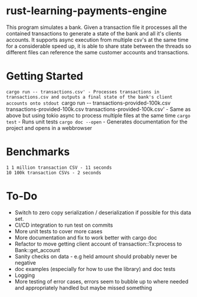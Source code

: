 # rust-learning-payments-engine

This program simulates a bank. Given a transaction file it processes all the contained transactions to generate a state of the bank and all it's clients accounts.
It supports async execution from multiple csv's at the same time for a considerable speed up, it is able to share state between the threads so different files can reference the same customer accounts and transactions.


# Getting Started

`cargo run -- transactions.csv' - Processes transactions in transactions.csv and outputs a final state of the bank's client accounts onto stdout
`cargo run -- transactions-provided-100k.csv transactions-provided-100k.csv transactions-provided-100k.csv' - Same as above but using tokio async to process multiple files at the same time
`cargo test` - Runs unit tests
`cargo doc --open` - Generates documentation for the project and opens in a webbrowser

# Benchmarks

```
1 1 million transaction CSV - 11 seconds
10 100k transaction CSVs - 2 seconds
```

# To-Do
 
- Switch to zero copy serialization / deserialization if possible for this data set.
- CI/CD integration to run test on commits 
- More unit tests to cover more cases
- More documentation and fix to work better with cargo doc 
- Refactor to move getting client account of transaction::Tx:process to Bank::get_account
- Sanity checks on data - e.g held amount should probably never be negative
- doc examples (especially for how to use the library) and doc tests
- Logging
- More testing of error cases, errors seem to bubble up to where needed and appropriately handled but maybe missed something

